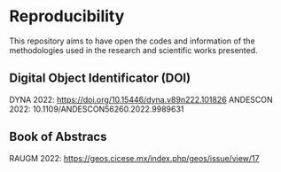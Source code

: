 # Reproducibility
This repository aims to have open the codes and information of the methodologies used in the research and scientific works presented.

## Digital Object Identificator (DOI)
DYNA 2022: https://doi.org/10.15446/dyna.v89n222.101826
ANDESCON 2022: 10.1109/ANDESCON56260.2022.9989631

## Book of Abstracs
RAUGM 2022: https://geos.cicese.mx/index.php/geos/issue/view/17

